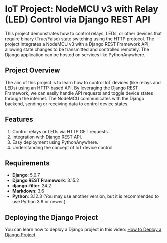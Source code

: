 # IoT Project: NodeMCU v3 with Relay (LED) Control via Django REST API

This project demonstrates how to control relays, LEDs, or other devices that require binary (True/False) state switching using the HTTP protocol. The project integrates a NodeMCU v3 with a Django REST Framework API, allowing state changes to be transmitted and controlled remotely. The Django application can be hosted on services like PythonAnywhere.

## Project Overview

The aim of this project is to learn how to control IoT devices (like relays and LEDs) using an HTTP-based API. By leveraging the Django REST Framework, we can easily handle API requests and toggle device states through the internet. The NodeMCU communicates with the Django backend, sending or receiving data to control device states.

## Features

1. Control relays or LEDs via HTTP GET requests.
2. Integration with Django REST API.
3. Easy deployment using PythonAnywhere.
4. Understanding the concept of IoT device control.

## Requirements

- **Django**: 5.0.7
- **Django REST Framework**: 3.15.2
- **django-filter**: 24.2
- **Markdown**: 3.6
- **Python**: 3.12.3 (You may use another version, but it is recommended to use Python 3.9 or newer.)

## Deploying the Django Project

You can learn how to deploy a Django project in this video: [How to Deploy a Django Project](https://www.youtube.com/watch?v=xtnUwvjOThg)

